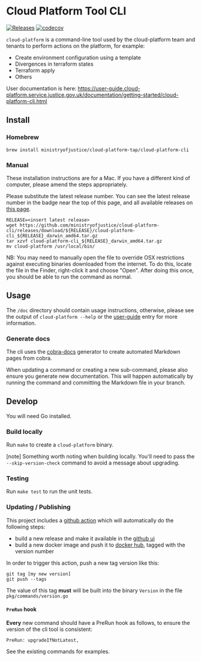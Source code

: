 # Cloud Platform Tool CLI

[![Releases](https://img.shields.io/github/release/ministryofjustice/cloud-platform-cli/all.svg?style=flat-square)](https://github.com/ministryofjustice/cloud-platform-cli/releases)
[![codecov](https://codecov.io/gh/ministryofjustice/cloud-platform-cli/branch/main/graph/badge.svg?token=BUF45279MY)](https://codecov.io/gh/ministryofjustice/cloud-platform-cli)

`cloud-platform` is a command-line tool used by the cloud-platform team and tenants to perform actions on the platform, for example:

- Create environment configuration using a template
- Divergences in terraform states
- Terraform apply
- Others

User documentation is here: https://user-guide.cloud-platform.service.justice.gov.uk/documentation/getting-started/cloud-platform-cli.html

## Install

### Homebrew

```
brew install ministryofjustice/cloud-platform-tap/cloud-platform-cli
```

### Manual

These installation instructions are for a Mac. If you have a different kind of
computer, please amend the steps appropriately.

Please substitute the latest release number. You can see the latest release
number in the badge near the top of this page, and all available releases on
[this page][github ui].

```
RELEASE=<insert latest release>
wget https://github.com/ministryofjustice/cloud-platform-cli/releases/download/${RELEASE}/cloud-platform-cli_${RELEASE}_darwin_amd64.tar.gz
tar xzvf cloud-platform-cli_${RELEASE}_darwin_amd64.tar.gz
mv cloud-platform /usr/local/bin/
```

NB: You may need to manually open the file to override OSX restrictions against
executing binaries downloaded from the internet. To do this, locate the file in
the Finder, right-click it and choose "Open". After doing this once, you should
be able to run the command as normal.

## Usage

The `/doc` directory should contain usage instructions, otherwise, please see the output of `cloud-platform --help` or the [user-guide](https://user-guide.cloud-platform.service.justice.gov.uk/documentation/getting-started/cloud-platform-cli.html) entry for more information.

### Generate docs

The cli uses the [cobra-docs](https://github.com/spf13/cobra/blob/main/doc/md_docs.md) generator to create automated Markdown pages from cobra.

When updating a command or creating a new sub-command, please also ensure you generate new documentation. This will happen automatically by running the command and committing the Markdown file in your branch.

## Develop

You will need Go installed.

### Build locally

Run `make` to create a `cloud-platform` binary.

[note] Something worth noting when building locally. You'll need to pass the `--skip-version-check` command to avoid a message about upgrading.

### Testing

Run `make test` to run the unit tests.

### Updating / Publishing

This project includes a [github action](.github/workflows/build-release.yml) which
will automatically do the following steps:

- build a new release and make it available in the [github ui]
- build a new docker image and push it to [docker hub], tagged with the version number

In order to trigger this action, push a new tag version like this:

```
git tag [my new version]
git push --tags
```

The value of this tag **must** will be built into the binary `Version` in the file `pkg/commands/version.go`

#### `PreRun` hook

**Every** new command should have a PreRun hook as follows, to ensure the version of the cli tool is consistent:

```
PreRun: upgradeIfNotLatest,
```

See the existing commands for examples.

[docker hub]: https://hub.docker.com/repository/docker/ministryofjustice/cloud-platform-cli
[github ui]: https://github.com/ministryofjustice/cloud-platform-cli/releases
